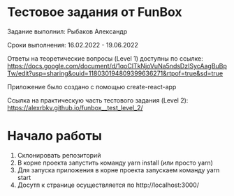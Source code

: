 # Тестовое задания от FunBox

Задание выполнил: Рыбаков Александр

Сроки выполнения: 16.02.2022 - 19.06.2022

Ответы на теоретические вопросы (Level 1) доступны по ссылке:
https://docs.google.com/document/d/1qoClTkNjoVuNa5ndsDzISycAagBuBpTw/edit?usp=sharing&ouid=118030194809399636271&rtpof=true&sd=true

Приложение было создано с помощью create-react-app

Ссылка на практическую часть тестового задания (Level 2):
https://alexrbkv.github.io/funbox__test_level_2/

# Начало работы

1. Склонировать репозиторий
2. В корне проекта запустить команду yarn install (или просто yarn)
3. Для запуска приложения в корне проекта запускаем команду yarn start
4. Досутп к странице осуществляется по http://localhost:3000/
